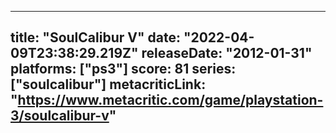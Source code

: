 
---
title: "SoulCalibur V"
date: "2022-04-09T23:38:29.219Z"
releaseDate: "2012-01-31"
platforms: ["ps3"]
score: 81
series: ["soulcalibur"]
metacriticLink: "https://www.metacritic.com/game/playstation-3/soulcalibur-v"
---

